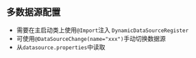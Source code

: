## 多数据源配置

- 需要在主启动类上使用`@Import`注入 `DynamicDataSourceRegister`
- 可使用`@DataSourceChange(name="xxx")`手动切换数据源
- 从`datasource.properties`中读取
